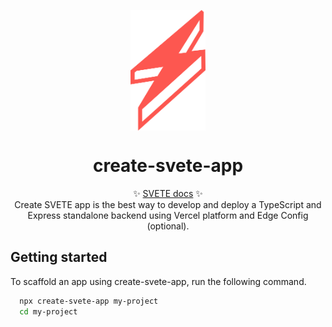 <p align="center">
  <img src="https://raw.githubusercontent.com/simonepriuli/create-svete-app/54ceace9ac52612254d1467dbd47b34e3e377543/static/logo.svg" width="120px" align="center" alt="IMongo logo" />
  <h1 align="center">create-svete-app</h1>
  <p align="center">
    ✨ <a href="https://imongo.priuli.co/">SVETE docs</a> ✨
    <br/>
    Create SVETE app is the best way to develop and deploy a TypeScript and Express standalone backend using Vercel platform and Edge Config (optional).
  </p>
</p>


## Getting started

To scaffold an app using create-svete-app, run the following command.
```bash
  npx create-svete-app my-project
  cd my-project
```
    
